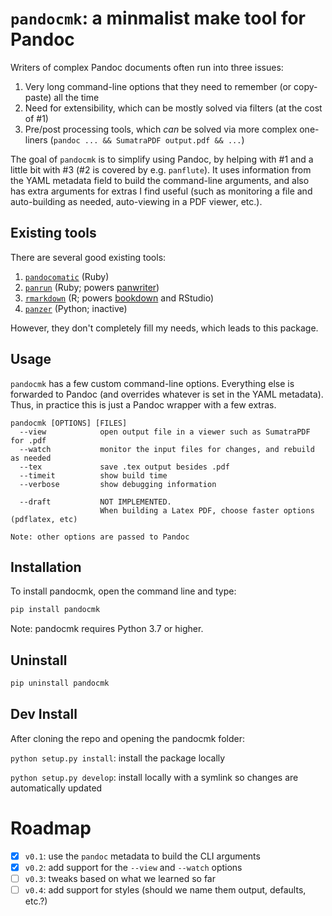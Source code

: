 # `pandocmk`: a minmalist make tool for Pandoc

Writers of complex Pandoc documents often run into three issues:

1. Very long command-line options that they need to remember (or copy-paste) all the time
2. Need for extensibility, which can be mostly solved via filters (at the cost of #1)
3. Pre/post processing tools, which *can* be solved via more complex one-liners (`pandoc ... && SumatraPDF output.pdf && ...`)

The goal of `pandocmk` is to simplify using Pandoc, by helping with #1 and a little bit with #3 (#2 is covered by e.g. `panflute`). It uses information from the YAML metadata field to build the command-line arguments, and also has extra arguments for extras I find useful (such as monitoring a file and auto-building as needed, auto-viewing in a PDF viewer, etc.).


## Existing tools

There are several good existing tools:

1. [`pandocomatic`](https://heerdebeer.org/Software/markdown/pandocomatic/) (Ruby)
2. [`panrun`](https://github.com/mb21/panrun) (Ruby; powers [panwriter](https://panwriter.com/))
3. [`rmarkdown`](https://rmarkdown.rstudio.com/) (R; powers [bookdown](https://bookdown.org/) and RStudio)
4. [`panzer`](https://github.com/msprev/panzer) (Python; inactive)

However, they don't completely fill my needs, which leads to this package.


## Usage

`pandocmk` has a few custom command-line options. Everything else is forwarded to Pandoc (and overrides whatever is set in the YAML metadata). Thus, in practice this is just a Pandoc wrapper with a few extras.

```
pandocmk [OPTIONS] [FILES]
  --view			open output file in a viewer such as SumatraPDF for .pdf
  --watch			monitor the input files for changes, and rebuild as needed
  --tex				save .tex output besides .pdf
  --timeit			show build time
  --verbose			show debugging information

  --draft			NOT IMPLEMENTED.
                    When building a Latex PDF, choose faster options (pdflatex, etc)

Note: other options are passed to Pandoc
```


## Installation

To install pandocmk, open the command line and type:

```bash
pip install pandocmk
```

Note: pandocmk requires Python 3.7 or higher.

## Uninstall

```bash
pip uninstall pandocmk
```

## Dev Install

After cloning the repo and opening the pandocmk folder:

`python setup.py install`: install the package locally

`python setup.py develop`: install locally with a symlink so changes are automatically updated


# Roadmap

- [X] `v0.1`: use the `pandoc` metadata to build the CLI arguments
- [X] `v0.2`: add support for the `--view` and `--watch` options
- [ ] `v0.3`: tweaks based on what we learned so far
- [ ] `v0.4`: add support for styles (should we name them output, defaults, etc.?)
